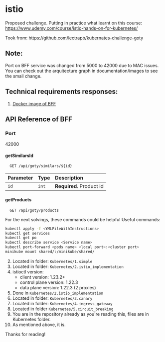 # istio
Proposed challenge. Putting in practice what learnt on this course: https://www.udemy.com/course/istio-hands-on-for-kubernetes/

Took from: https://github.com/lectrapb/kubernates-challenge-goty

## Note:
Port on BFF service was changed from 5000 to 42000 due to MAC issues. You can check out the arquitecture graph in documentation/images to see the small change.

## Technical requirements responses:
1. [Docker image of BFF](https://hub.docker.com/repository/docker/jad0pe/bff/general)
## API Reference of BFF

### Port
42000

#### getSimilarsId

```http
  GET /api/goty/similars/${id}
```

| Parameter | Type     | Description                |
| :-------- | :------- | :------------------------- |
| `id` | `int` | **Required**. Product id |

#### getProducts

```http
  GET /api/goty/products
```


For the next solvings, these commands could be helpful
Useful commands: 

  ```bash
kubectl apply -f <YMLFileWithInstructions>
kubectl get services
kubectl get po
kubectl describe service <Service name>
kubectl port-forward <pods name> <local port>:<cluster port>
minikube mount shared/:/minikube/shared/
```

2.  Located in folder:  `Kubernetes/1.simple`
3.  Located in folder:  `Kubernetes/2.istio_implementation`
4. istioctl version:
   - client version: 1.23.2+
   - control plane version: 1.22.3
   - data plane version: 1.22.3 (2 proxies)
5. Done in `Kubernetes/2.istio_implementation`
6. Located in folder: `Kubernetes/3.canary`
7. Located in folder: `Kubernetes/4.ingress_gateway`
8. Located in folder `Kubernetes/5.circuit_breaking`
9. You are in the repository already as you're reading this, files are in Kubernetes folder.
10. As mentioned above, it is.

Thanks for reading!
